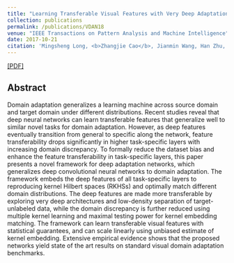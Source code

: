 ```yaml
---
title: "Learning Transferable Visual Features with Very Deep Adaptation Networks"
collection: publications
permalink: /publications/VDAN18
venue: "IEEE Transactions on Pattern Analysis and Machine Intelligence"
date: 2017-10-21
citation: 'Mingsheng Long, <b>Zhangjie Cao</b>, Jianmin Wang, Han Zhu, Michael I. Jordan. <i>IEEE Transactions on Pattern Analysis and Machine Intelligence</i> <b>TPAMI</b>.'
---
```


[[PDF]](http://caozhangjie.github.io/files/VDAN18.pdf)

## Abstract
Domain adaptation generalizes a learning machine across source domain and target domain under different distributions. Recent studies reveal that deep neural networks can learn transferable features that generalize well to similar novel tasks for domain adaptation. However, as deep features eventually transition from general to specific along the network, feature transferability drops significantly in higher task-specific layers with increasing domain discrepancy. To formally reduce the dataset bias and enhance the feature transferability in task-specific layers, this paper presents a novel framework for deep adaptation networks, which generalizes deep convolutional neural networks to domain adaptation. The framework embeds the deep features of all task-specific layers to reproducing kernel Hilbert spaces (RKHSs) and optimally match different domain distributions. The deep features are made more transferable by exploring very deep architectures and low-density separation of target-unlabeled data, while the domain discrepancy is further reduced using multiple kernel learning and maximal testing power for kernel embedding matching. The framework can learn transferable visual features with statistical guarantees, and can scale linearly using unbiased estimate of kernel embedding. Extensive empirical evidence shows that the proposed networks yield state of the art results on standard visual domain adaptation benchmarks.